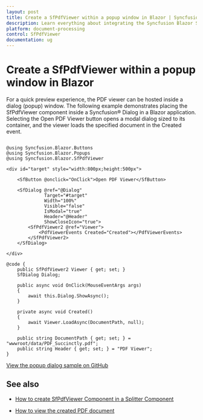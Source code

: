```yaml
---
layout: post
title: Create a SfPdfViewer within a popup window in Blazor | Syncfusion
description: Learn everything about integrating the Syncfusion Blazor SfPdfViewer component within a popup window.
platform: document-processing
control: SfPdfViewer
documentation: ug
---
```


# Create a SfPdfViewer within a popup window in Blazor

For a quick preview experience, the PDF viewer can be hosted inside a dialog (popup) window. The following example demonstrates placing the SfPdfViewer component inside a Syncfusion&reg; Dialog in a Blazor application. Selecting the Open PDF Viewer button opens a modal dialog sized to its container, and the viewer loads the specified document in the Created event.

```cshtml

@using Syncfusion.Blazor.Buttons
@using Syncfusion.Blazor.Popups
@using Syncfusion.Blazor.SfPdfViewer

<div id="target" style="width:800px;height:500px">

    <SfButton @onclick="OnClick">Open PDF Viewer</SfButton>

    <SfDialog @ref="@Dialog"
              Target="#target"
              Width="100%"
              Visible="false"
              IsModal="true"
              Header="@Header"
              ShowCloseIcon="true">
        <SfPdfViewer2 @ref="Viewer">
            <PdfViewerEvents Created="Created"></PdfViewerEvents>
        </SfPdfViewer2>
    </SfDialog>

</div>

@code {
    public SfPdfViewer2 Viewer { get; set; }
    SfDialog Dialog;

    public async void OnClick(MouseEventArgs args)
    {
        await this.Dialog.ShowAsync();
    }

    private async void Created()
    {
        await Viewer.LoadAsync(DocumentPath, null);
    }

    public string DocumentPath { get; set; } = "wwwroot/data/PDF_Succinctly.pdf";
    public string Header { get; set; } = "PDF Viewer";
}

```

[View the popup dialog sample on GitHub](https://github.com/SyncfusionExamples/blazor-pdf-viewer-examples/tree/master/Common/PdfViewer%20in%20Popup%20window)

## See also

* [How to create SfPdfViewer Component in a Splitter Component](./create-sfpdfviewer-in-a-splitter-component)

* [How to view the created PDF document](./create-sfpdfviewer)